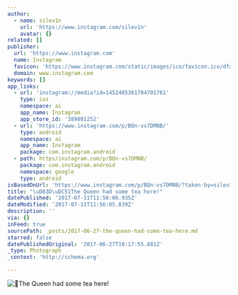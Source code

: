 ```yaml
---
author:
  - name: silev1n
    url: 'https://www.instagram.com/silev1n'
    avatar: {}
related: []
publisher:
  url: 'https://www.instagram.com'
  name: Instagram
  favicon: 'https://www.instagram.com/static/images/ico/favicon.ico/dfa85bb1fd63.ico'
  domain: www.instagram.com
keywords: []
app_links:
  - url: 'instagram://media?id=1452405361784701761'
    type: ios
    namespace: ai
    app_name: Instagram
    app_store_id: '389801252'
  - url: 'https://www.instagram.com/p/BQn-vs7DMNB/'
    type: android
    namespace: ai
    app_name: Instagram
    package: com.instagram.android
  - path: https/instagram.com/p/BQn-vs7DMNB/
    package: com.instagram.android
    namespace: google
    type: android
isBasedOnUrl: 'https://www.instagram.com/p/BQn-vs7DMNB/?taken-by=silev1n'
title: "\uD83D\uDC51The Queen had some tea here!"
datePublished: '2017-07-11T11:56:06.935Z'
dateModified: '2017-07-11T11:56:05.839Z'
description: ''
via: {}
inFeed: true
sourcePath: _posts/2017-06-27-the-queen-had-some-tea-here.md
starred: false
datePublishedOriginal: '2017-06-27T10:17:55.881Z'
_type: Photograph
_context: 'http://schema.org'

---
```

![The Queen had some tea here!](https://scontent.cdninstagram.com/t51.2885-15/s640x640/sh0.08/e35/16584019_1194160604035229_7715053172598767616_n.jpg)